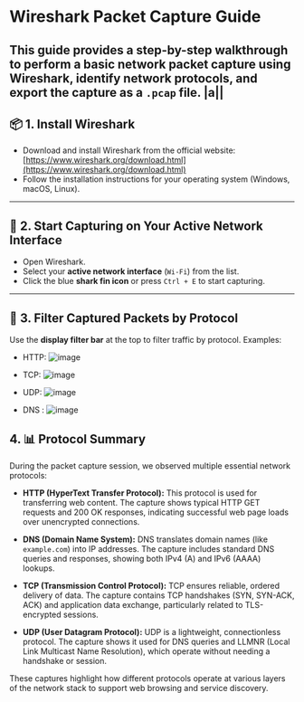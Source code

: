# Wireshark Packet Capture Guide

This guide provides a step-by-step walkthrough to perform a basic network packet capture using **Wireshark**, identify network protocols, and export the capture as a `.pcap` file.
 |a||
---

## 📦 1. Install Wireshark

- Download and install Wireshark from the official website: [https://www.wireshark.org/download.html](https://www.wireshark.org/download.html)
- Follow the installation instructions for your operating system (Windows, macOS, Linux).

---

## 📡 2. Start Capturing on Your Active Network Interface

- Open Wireshark.
- Select your **active network interface** (`Wi-Fi`) from the list.
- Click the blue **shark fin icon** or press `Ctrl + E` to start capturing.

---
## 🔎 3. Filter Captured Packets by Protocol

Use the **display filter bar** at the top to filter traffic by protocol. Examples:

- HTTP:
![image](https://github.com/user-attachments/assets/40f20428-474d-4ebc-8fa3-ea75259d7af6)

- TCP:
![image](https://github.com/user-attachments/assets/64bc7a84-e7af-4f1d-ba9b-bbafa8e99d22)

- UDP:
![image](https://github.com/user-attachments/assets/ab9b75fa-d59e-46ca-b9a1-a2580b93cfa5)

- DNS :
![image](https://github.com/user-attachments/assets/d716e254-aa0c-49a6-a381-1626503a29f4)

## 4. 📊 Protocol Summary

During the packet capture session, we observed multiple essential network protocols:

- **HTTP (HyperText Transfer Protocol):** This protocol is used for transferring web content. The capture shows typical HTTP GET requests and 200 OK responses, indicating successful web page loads over unencrypted connections.
  
- **DNS (Domain Name System):** DNS translates domain names (like `example.com`) into IP addresses. The capture includes standard DNS queries and responses, showing both IPv4 (A) and IPv6 (AAAA) lookups.

- **TCP (Transmission Control Protocol):** TCP ensures reliable, ordered delivery of data. The capture contains TCP handshakes (SYN, SYN-ACK, ACK) and application data exchange, particularly related to TLS-encrypted sessions.

- **UDP (User Datagram Protocol):** UDP is a lightweight, connectionless protocol. The capture shows it used for DNS queries and LLMNR (Local Link Multicast Name Resolution), which operate without needing a handshake or session.

These captures highlight how different protocols operate at various layers of the network stack to support web browsing and service discovery.

